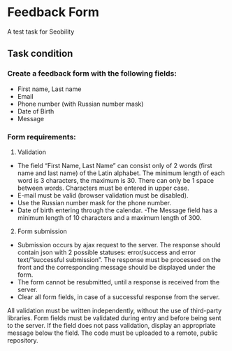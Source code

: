 # Feedback Form

A test task for Seobility

## Task condition
### Create a feedback form with the following fields:
- First name, Last name
- Email
- Phone number (with Russian number mask)
- Date of Birth
- Message

### Form requirements:
1. Validation
  - The field “First Name, Last Name” can consist only of 2 words (first name and last name) of the Latin alphabet. The minimum length of each word is 3 characters, the maximum is 30. There can only be 1 space between words. Characters must be entered in upper case.
  - E-mail must be valid (browser validation must be disabled).
  - Use the Russian number mask for the phone number.
  - Date of birth entering through the calendar.
  -The Message field has a minimum length of 10 characters and a maximum length of 300.
2. Form submission
- Submission occurs by ajax request to the server. The response should contain json with 2 possible statuses: error/success and error text/”successful submission”. The response must be processed on the front and the corresponding message should be displayed under the form.
- The form cannot be resubmitted, until a response is received from the server.
- Clear all form fields, in case of a successful response from the server.

All validation must be written independently, without the use of third-party libraries.
Form fields must be validated during entry and before being sent to the server.
If the field does not pass validation, display an appropriate message below the field.
The code must be uploaded to a remote, public repository.
